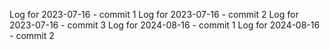 Log for 2023-07-16 - commit 1
Log for 2023-07-16 - commit 2
Log for 2023-07-16 - commit 3
Log for 2024-08-16 - commit 1
Log for 2024-08-16 - commit 2
